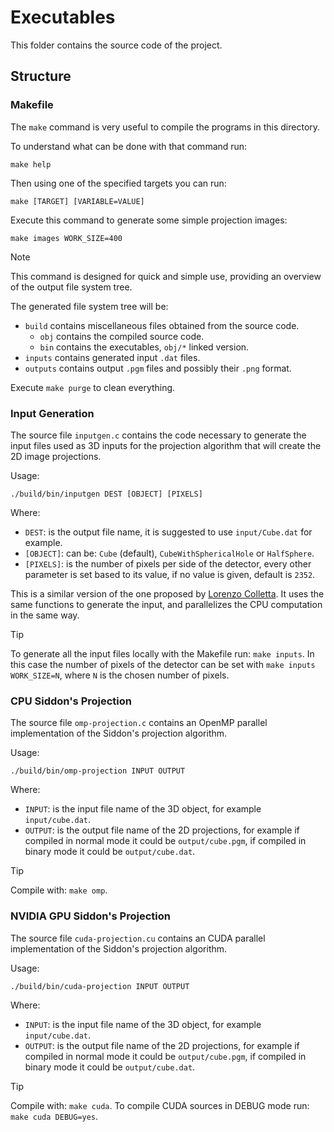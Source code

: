 # Executables

This folder contains the source code of the project.

## Structure

### Makefile

The `make` command is very useful to compile the programs in this directory.

To understand what can be done with that command run:

```shell
make help
```

Then using one of the specified targets you can run:

```shell
make [TARGET] [VARIABLE=VALUE]
```

Execute this command to generate some simple projection images:
```shell
make images WORK_SIZE=400
```

> [!NOTE]
> This command is designed for quick and simple use, providing an overview of the output file system tree.

The generated file system tree will be:
- `build` contains miscellaneous files obtained from the source code.
  - `obj` contains the compiled source code.
  - `bin` contains the executables, `obj/*` linked version.
- `inputs` contains generated input `.dat` files.
- `outputs` contains output `.pgm` files and possibly their `.png` format.

Execute `make purge` to clean everything.

### Input Generation

The source file `inputgen.c` contains the code necessary to generate the input files used as 3D inputs for the projection
algorithm that will create the 2D image projections.

Usage:

```shell
./build/bin/inputgen DEST [OBJECT] [PIXELS]
```

Where:
- `DEST`: is the output file name, it is suggested to use `input/Cube.dat` for example.
- `[OBJECT]`: can be: `Cube` (default), `CubeWithSphericalHole` or `HalfSphere`.
- `[PIXELS]`: is the number of pixels per side of the detector, every other parameter is set based to its value, if no value is
  given, default is `2352`.

This is a similar version of the one proposed by [Lorenzo Colletta](https://github.com/mmarzolla/3D-CT-projection-openmp.git).
It uses the same functions to generate the input, and parallelizes the CPU computation in the same way.

> [!TIP]
> To generate all the input files locally with the Makefile run: `make inputs`.
> In this case the number of pixels of the detector can be set with `make inputs WORK_SIZE=N`, where `N` is the chosen number of
> pixels.

### CPU Siddon's Projection

The source file `omp-projection.c` contains an OpenMP parallel implementation of the Siddon's projection algorithm.

Usage:

```shell
./build/bin/omp-projection INPUT OUTPUT
```

Where:
- `INPUT`: is the input file name of the 3D object, for example `input/cube.dat`.
- `OUTPUT`: is the output file name of the 2D projections, for example if compiled in normal mode it could be `output/cube.pgm`,
  if compiled in binary mode it could be `output/cube.dat`.

> [!TIP]
> Compile with: `make omp`.

### NVIDIA GPU Siddon's Projection

The source file `cuda-projection.cu` contains an CUDA parallel implementation of the Siddon's projection algorithm.

Usage:

```shell
./build/bin/cuda-projection INPUT OUTPUT
```

Where:
- `INPUT`: is the input file name of the 3D object, for example `input/cube.dat`.
- `OUTPUT`: is the output file name of the 2D projections, for example if compiled in normal mode it could be `output/cube.pgm`,
  if compiled in binary mode it could be `output/cube.dat`.

> [!TIP]
> Compile with: `make cuda`.
> To compile CUDA sources in DEBUG mode run: `make cuda DEBUG=yes`.

